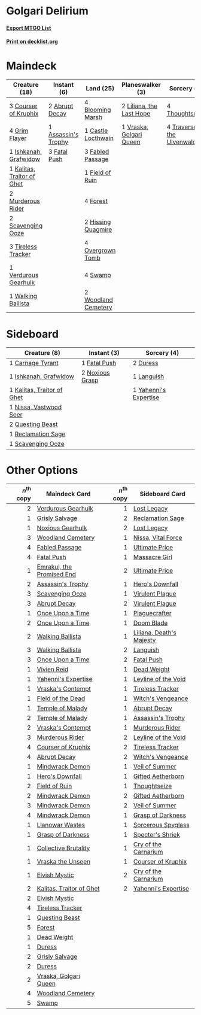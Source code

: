 # Golgari Delirium

#### [Export MTGO List](../collection/Golgari%20Delirium/Golgari%20Delirium.txt)
#### [Print on decklist.org](http://decklist.org/?deckmain=2%09Abrupt%20Decay%0A1%09Assassin's%20Trophy%0A4%09Blooming%20Marsh%0A1%09Castle%20Locthwain%0A3%09Courser%20of%20Kruphix%0A3%09Fabled%20Passage%0A3%09Fatal%20Push%0A1%09Field%20of%20Ruin%0A4%09Forest%0A4%09Grim%20Flayer%0A2%09Hissing%20Quagmire%0A1%09Ishkanah,%20Grafwidow%0A1%09Kalitas,%20Traitor%20of%20Ghet%0A2%09Liliana,%20the%20Last%20Hope%0A2%09Murderous%20Rider%0A4%09Overgrown%20Tomb%0A2%09Scavenging%20Ooze%0A4%09Swamp%0A4%09Thoughtseize%0A3%09Tireless%20Tracker%0A4%09Traverse%20the%20Ulvenwald%0A1%09Verdurous%20Gearhulk%0A1%09Vraska,%20Golgari%20Queen%0A1%09Walking%20Ballista%0A2%09Woodland%20Cemetery&deckside=1%09Carnage%20Tyrant%0A2%09Duress%0A1%09Fatal%20Push%0A1%09Ishkanah,%20Grafwidow%0A1%09Kalitas,%20Traitor%20of%20Ghet%0A1%09Languish%0A1%09Nissa,%20Vastwood%20Seer%0A2%09Noxious%20Grasp%0A2%09Questing%20Beast%0A1%09Reclamation%20Sage%0A1%09Scavenging%20Ooze%0A1%09Yahenni's%20Expertise)
# Maindeck

|                                            Creature (18)                                            |                                         Instant (6)                                          |                                          Land (25)                                           |                                         Planeswalker (3)                                          |                                            Sorcery (8)                                            |
|-----------------------------------------------------------------------------------------------------|----------------------------------------------------------------------------------------------|----------------------------------------------------------------------------------------------|---------------------------------------------------------------------------------------------------|---------------------------------------------------------------------------------------------------|
|3 [Courser of Kruphix](http://gatherer.wizards.com/Pages/Card/Details.aspx?multiverseid=442153)      |2 [Abrupt Decay](http://gatherer.wizards.com/Pages/Card/Details.aspx?multiverseid=456061)     |4 [Blooming Marsh](http://gatherer.wizards.com/Pages/Card/Details.aspx?multiverseid=417816)   |2 [Liliana, the Last Hope](http://gatherer.wizards.com/Pages/Card/Details.aspx?multiverseid=414388)|4 [Thoughtseize](http://gatherer.wizards.com/Pages/Card/Details.aspx?multiverseid=438676)          |
|4 [Grim Flayer](http://gatherer.wizards.com/Pages/Card/Details.aspx?multiverseid=414489)             |1 [Assassin's Trophy](http://gatherer.wizards.com/Pages/Card/Details.aspx?multiverseid=452902)|1 [Castle Locthwain](http://gatherer.wizards.com/Pages/Card/Details.aspx?multiverseid=473203) |1 [Vraska, Golgari Queen](http://gatherer.wizards.com/Pages/Card/Details.aspx?multiverseid=452963) |4 [Traverse the Ulvenwald](http://gatherer.wizards.com/Pages/Card/Details.aspx?multiverseid=409998)|
|1 [Ishkanah, Grafwidow](http://gatherer.wizards.com/Pages/Card/Details.aspx?multiverseid=414463)     |3 [Fatal Push](http://gatherer.wizards.com/Pages/Card/Details.aspx?multiverseid=423724)       |3 [Fabled Passage](http://gatherer.wizards.com/Pages/Card/Details.aspx?multiverseid=473206)   |                                                                                                   |                                                                                                   |
|1 [Kalitas, Traitor of Ghet](http://gatherer.wizards.com/Pages/Card/Details.aspx?multiverseid=407596)|                                                                                              |1 [Field of Ruin](http://gatherer.wizards.com/Pages/Card/Details.aspx?multiverseid=435415)    |                                                                                                   |                                                                                                   |
|2 [Murderous Rider](http://gatherer.wizards.com/Pages/Card/Details.aspx?multiverseid=473059)         |                                                                                              |4 [Forest](http://gatherer.wizards.com/Pages/Card/Details.aspx?multiverseid=439860)           |                                                                                                   |                                                                                                   |
|2 [Scavenging Ooze](http://gatherer.wizards.com/Pages/Card/Details.aspx?multiverseid=420783)         |                                                                                              |2 [Hissing Quagmire](http://gatherer.wizards.com/Pages/Card/Details.aspx?multiverseid=407681) |                                                                                                   |                                                                                                   |
|3 [Tireless Tracker](http://gatherer.wizards.com/Pages/Card/Details.aspx?multiverseid=409997)        |                                                                                              |4 [Overgrown Tomb](http://gatherer.wizards.com/Pages/Card/Details.aspx?multiverseid=405103)   |                                                                                                   |                                                                                                   |
|1 [Verdurous Gearhulk](http://gatherer.wizards.com/Pages/Card/Details.aspx?multiverseid=417745)      |                                                                                              |4 [Swamp](http://gatherer.wizards.com/Pages/Card/Details.aspx?multiverseid=439858)            |                                                                                                   |                                                                                                   |
|1 [Walking Ballista](http://gatherer.wizards.com/Pages/Card/Details.aspx?multiverseid=423848)        |                                                                                              |2 [Woodland Cemetery](http://gatherer.wizards.com/Pages/Card/Details.aspx?multiverseid=443136)|                                                                                                   |                                                                                                   |


# Sideboard

|                                            Creature (8)                                             |                                       Instant (3)                                        |                                          Sorcery (4)                                           |
|-----------------------------------------------------------------------------------------------------|------------------------------------------------------------------------------------------|------------------------------------------------------------------------------------------------|
|1 [Carnage Tyrant](http://gatherer.wizards.com/Pages/Card/Details.aspx?multiverseid=435334)          |1 [Fatal Push](http://gatherer.wizards.com/Pages/Card/Details.aspx?multiverseid=423724)   |2 [Duress](http://gatherer.wizards.com/Pages/Card/Details.aspx?multiverseid=14557)              |
|1 [Ishkanah, Grafwidow](http://gatherer.wizards.com/Pages/Card/Details.aspx?multiverseid=414463)     |2 [Noxious Grasp](http://gatherer.wizards.com/Pages/Card/Details.aspx?multiverseid=466864)|1 [Languish](http://gatherer.wizards.com/Pages/Card/Details.aspx?multiverseid=420731)           |
|1 [Kalitas, Traitor of Ghet](http://gatherer.wizards.com/Pages/Card/Details.aspx?multiverseid=407596)|                                                                                          |1 [Yahenni's Expertise](http://gatherer.wizards.com/Pages/Card/Details.aspx?multiverseid=423742)|
|1 [Nissa, Vastwood Seer](http://gatherer.wizards.com/Pages/Card/Details.aspx?multiverseid=398438)    |                                                                                          |                                                                                                |
|2 [Questing Beast](http://gatherer.wizards.com/Pages/Card/Details.aspx?multiverseid=473133)          |                                                                                          |                                                                                                |
|1 [Reclamation Sage](http://gatherer.wizards.com/Pages/Card/Details.aspx?multiverseid=389651)        |                                                                                          |                                                                                                |
|1 [Scavenging Ooze](http://gatherer.wizards.com/Pages/Card/Details.aspx?multiverseid=420783)         |                                                                                          |                                                                                                |


# Other Options

|*n*<sup>th</sup> copy|                                           Maindeck Card                                            |*n*<sup>th</sup> copy|                                          Sideboard Card                                           |
|--------------------:|----------------------------------------------------------------------------------------------------|--------------------:|---------------------------------------------------------------------------------------------------|
|                    2|[Verdurous Gearhulk](http://gatherer.wizards.com/Pages/Card/Details.aspx?multiverseid=417745)       |                    1|[Lost Legacy](http://gatherer.wizards.com/Pages/Card/Details.aspx?multiverseid=417661)             |
|                    1|[Grisly Salvage](http://gatherer.wizards.com/Pages/Card/Details.aspx?multiverseid=405253)           |                    2|[Reclamation Sage](http://gatherer.wizards.com/Pages/Card/Details.aspx?multiverseid=389651)        |
|                    1|[Noxious Gearhulk](http://gatherer.wizards.com/Pages/Card/Details.aspx?multiverseid=417669)         |                    2|[Lost Legacy](http://gatherer.wizards.com/Pages/Card/Details.aspx?multiverseid=417661)             |
|                    3|[Woodland Cemetery](http://gatherer.wizards.com/Pages/Card/Details.aspx?multiverseid=443136)        |                    1|[Nissa, Vital Force](http://gatherer.wizards.com/Pages/Card/Details.aspx?multiverseid=417736)      |
|                    4|[Fabled Passage](http://gatherer.wizards.com/Pages/Card/Details.aspx?multiverseid=473206)           |                    1|[Ultimate Price](http://gatherer.wizards.com/Pages/Card/Details.aspx?multiverseid=394735)          |
|                    4|[Fatal Push](http://gatherer.wizards.com/Pages/Card/Details.aspx?multiverseid=423724)               |                    1|[Massacre Girl](http://gatherer.wizards.com/Pages/Card/Details.aspx?multiverseid=461026)           |
|                    1|[Emrakul, the Promised End](http://gatherer.wizards.com/Pages/Card/Details.aspx?multiverseid=414295)|                    2|[Ultimate Price](http://gatherer.wizards.com/Pages/Card/Details.aspx?multiverseid=394735)          |
|                    2|[Assassin's Trophy](http://gatherer.wizards.com/Pages/Card/Details.aspx?multiverseid=452902)        |                    1|[Hero's Downfall](http://gatherer.wizards.com/Pages/Card/Details.aspx?multiverseid=373575)         |
|                    3|[Scavenging Ooze](http://gatherer.wizards.com/Pages/Card/Details.aspx?multiverseid=420783)          |                    1|[Virulent Plague](http://gatherer.wizards.com/Pages/Card/Details.aspx?multiverseid=394739)         |
|                    3|[Abrupt Decay](http://gatherer.wizards.com/Pages/Card/Details.aspx?multiverseid=456061)             |                    2|[Virulent Plague](http://gatherer.wizards.com/Pages/Card/Details.aspx?multiverseid=394739)         |
|                    1|[Once Upon a Time](http://gatherer.wizards.com/Pages/Card/Details.aspx?multiverseid=473131)         |                    1|[Plaguecrafter](http://gatherer.wizards.com/Pages/Card/Details.aspx?multiverseid=452832)           |
|                    2|[Once Upon a Time](http://gatherer.wizards.com/Pages/Card/Details.aspx?multiverseid=473131)         |                    1|[Doom Blade](http://gatherer.wizards.com/Pages/Card/Details.aspx?multiverseid=247322)              |
|                    2|[Walking Ballista](http://gatherer.wizards.com/Pages/Card/Details.aspx?multiverseid=423848)         |                    1|[Liliana, Death's Majesty](http://gatherer.wizards.com/Pages/Card/Details.aspx?multiverseid=426799)|
|                    3|[Walking Ballista](http://gatherer.wizards.com/Pages/Card/Details.aspx?multiverseid=423848)         |                    2|[Languish](http://gatherer.wizards.com/Pages/Card/Details.aspx?multiverseid=420731)                |
|                    3|[Once Upon a Time](http://gatherer.wizards.com/Pages/Card/Details.aspx?multiverseid=473131)         |                    2|[Fatal Push](http://gatherer.wizards.com/Pages/Card/Details.aspx?multiverseid=423724)              |
|                    1|[Vivien Reid](http://gatherer.wizards.com/Pages/Card/Details.aspx?multiverseid=447344)              |                    1|[Dead Weight](http://gatherer.wizards.com/Pages/Card/Details.aspx?multiverseid=452817)             |
|                    1|[Yahenni's Expertise](http://gatherer.wizards.com/Pages/Card/Details.aspx?multiverseid=423742)      |                    1|[Leyline of the Void](http://gatherer.wizards.com/Pages/Card/Details.aspx?multiverseid=107682)     |
|                    1|[Vraska's Contempt](http://gatherer.wizards.com/Pages/Card/Details.aspx?multiverseid=435283)        |                    1|[Tireless Tracker](http://gatherer.wizards.com/Pages/Card/Details.aspx?multiverseid=409997)        |
|                    1|[Field of the Dead](http://gatherer.wizards.com/Pages/Card/Details.aspx?multiverseid=467001)        |                    1|[Witch's Vengeance](http://gatherer.wizards.com/Pages/Card/Details.aspx?multiverseid=473073)       |
|                    1|[Temple of Malady](http://gatherer.wizards.com/Pages/Card/Details.aspx?multiverseid=380515)         |                    1|[Abrupt Decay](http://gatherer.wizards.com/Pages/Card/Details.aspx?multiverseid=456061)            |
|                    2|[Temple of Malady](http://gatherer.wizards.com/Pages/Card/Details.aspx?multiverseid=380515)         |                    1|[Assassin's Trophy](http://gatherer.wizards.com/Pages/Card/Details.aspx?multiverseid=452902)       |
|                    2|[Vraska's Contempt](http://gatherer.wizards.com/Pages/Card/Details.aspx?multiverseid=435283)        |                    1|[Murderous Rider](http://gatherer.wizards.com/Pages/Card/Details.aspx?multiverseid=473059)         |
|                    3|[Murderous Rider](http://gatherer.wizards.com/Pages/Card/Details.aspx?multiverseid=473059)          |                    2|[Leyline of the Void](http://gatherer.wizards.com/Pages/Card/Details.aspx?multiverseid=107682)     |
|                    4|[Courser of Kruphix](http://gatherer.wizards.com/Pages/Card/Details.aspx?multiverseid=442153)       |                    2|[Tireless Tracker](http://gatherer.wizards.com/Pages/Card/Details.aspx?multiverseid=409997)        |
|                    4|[Abrupt Decay](http://gatherer.wizards.com/Pages/Card/Details.aspx?multiverseid=456061)             |                    2|[Witch's Vengeance](http://gatherer.wizards.com/Pages/Card/Details.aspx?multiverseid=473073)       |
|                    1|[Mindwrack Demon](http://gatherer.wizards.com/Pages/Card/Details.aspx?multiverseid=409617)          |                    1|[Veil of Summer](http://gatherer.wizards.com/Pages/Card/Details.aspx?multiverseid=466952)          |
|                    1|[Hero's Downfall](http://gatherer.wizards.com/Pages/Card/Details.aspx?multiverseid=373575)          |                    1|[Gifted Aetherborn](http://gatherer.wizards.com/Pages/Card/Details.aspx?multiverseid=423728)       |
|                    2|[Field of Ruin](http://gatherer.wizards.com/Pages/Card/Details.aspx?multiverseid=435415)            |                    1|[Thoughtseize](http://gatherer.wizards.com/Pages/Card/Details.aspx?multiverseid=438676)            |
|                    2|[Mindwrack Demon](http://gatherer.wizards.com/Pages/Card/Details.aspx?multiverseid=409617)          |                    2|[Gifted Aetherborn](http://gatherer.wizards.com/Pages/Card/Details.aspx?multiverseid=423728)       |
|                    3|[Mindwrack Demon](http://gatherer.wizards.com/Pages/Card/Details.aspx?multiverseid=409617)          |                    2|[Veil of Summer](http://gatherer.wizards.com/Pages/Card/Details.aspx?multiverseid=466952)          |
|                    4|[Mindwrack Demon](http://gatherer.wizards.com/Pages/Card/Details.aspx?multiverseid=409617)          |                    1|[Grasp of Darkness](http://gatherer.wizards.com/Pages/Card/Details.aspx?multiverseid=407595)       |
|                    1|[Llanowar Wastes](http://gatherer.wizards.com/Pages/Card/Details.aspx?multiverseid=129627)          |                    1|[Sorcerous Spyglass](http://gatherer.wizards.com/Pages/Card/Details.aspx?multiverseid=435407)      |
|                    1|[Grasp of Darkness](http://gatherer.wizards.com/Pages/Card/Details.aspx?multiverseid=407595)        |                    1|[Specter's Shriek](http://gatherer.wizards.com/Pages/Card/Details.aspx?multiverseid=473068)        |
|                    1|[Collective Brutality](http://gatherer.wizards.com/Pages/Card/Details.aspx?multiverseid=414380)     |                    1|[Cry of the Carnarium](http://gatherer.wizards.com/Pages/Card/Details.aspx?multiverseid=457214)    |
|                    1|[Vraska the Unseen](http://gatherer.wizards.com/Pages/Card/Details.aspx?multiverseid=470753)        |                    1|[Courser of Kruphix](http://gatherer.wizards.com/Pages/Card/Details.aspx?multiverseid=442153)      |
|                    1|[Elvish Mystic](http://gatherer.wizards.com/Pages/Card/Details.aspx?multiverseid=389499)            |                    2|[Cry of the Carnarium](http://gatherer.wizards.com/Pages/Card/Details.aspx?multiverseid=457214)    |
|                    2|[Kalitas, Traitor of Ghet](http://gatherer.wizards.com/Pages/Card/Details.aspx?multiverseid=407596) |                    2|[Yahenni's Expertise](http://gatherer.wizards.com/Pages/Card/Details.aspx?multiverseid=423742)     |
|                    2|[Elvish Mystic](http://gatherer.wizards.com/Pages/Card/Details.aspx?multiverseid=389499)            |                     |                                                                                                   |
|                    4|[Tireless Tracker](http://gatherer.wizards.com/Pages/Card/Details.aspx?multiverseid=409997)         |                     |                                                                                                   |
|                    1|[Questing Beast](http://gatherer.wizards.com/Pages/Card/Details.aspx?multiverseid=473133)           |                     |                                                                                                   |
|                    5|[Forest](http://gatherer.wizards.com/Pages/Card/Details.aspx?multiverseid=439860)                   |                     |                                                                                                   |
|                    1|[Dead Weight](http://gatherer.wizards.com/Pages/Card/Details.aspx?multiverseid=452817)              |                     |                                                                                                   |
|                    1|[Duress](http://gatherer.wizards.com/Pages/Card/Details.aspx?multiverseid=14557)                    |                     |                                                                                                   |
|                    2|[Grisly Salvage](http://gatherer.wizards.com/Pages/Card/Details.aspx?multiverseid=405253)           |                     |                                                                                                   |
|                    2|[Duress](http://gatherer.wizards.com/Pages/Card/Details.aspx?multiverseid=14557)                    |                     |                                                                                                   |
|                    2|[Vraska, Golgari Queen](http://gatherer.wizards.com/Pages/Card/Details.aspx?multiverseid=452963)    |                     |                                                                                                   |
|                    4|[Woodland Cemetery](http://gatherer.wizards.com/Pages/Card/Details.aspx?multiverseid=443136)        |                     |                                                                                                   |
|                    5|[Swamp](http://gatherer.wizards.com/Pages/Card/Details.aspx?multiverseid=439858)                    |                     |                                                                                                   |

